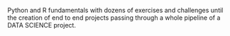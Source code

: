 Python and R fundamentals with dozens of exercises and challenges until the creation of end to end projects passing through a whole pipeline of a DATA SCIENCE project.
